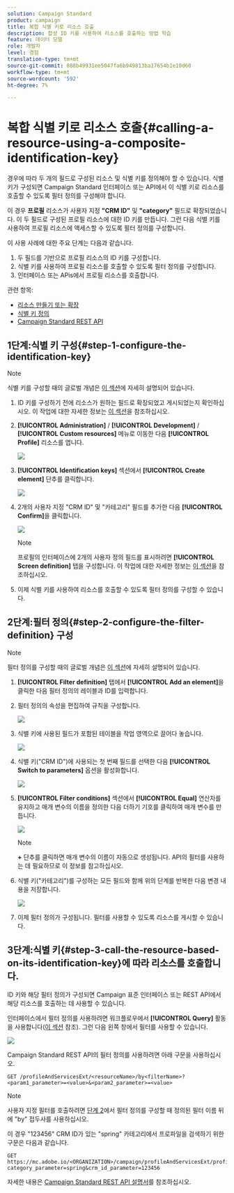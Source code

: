 ```yaml
---
solution: Campaign Standard
product: campaign
title: 복합 식별 키로 리소스 호출
description: 합성 ID 키를 사용하여 리소스를 호출하는 방법 학습
feature: 데이터 모델
role: 개발자
level: 경험
translation-type: tm+mt
source-git-commit: 088b49931ee5047fa6b949813ba17654b1e10d60
workflow-type: tm+mt
source-wordcount: '592'
ht-degree: 7%

---
```



# 복합 식별 키로 리소스 호출{#calling-a-resource-using-a-composite-identification-key}

경우에 따라 두 개의 필드로 구성된 리소스 및 식별 키를 정의해야 할 수 있습니다. 식별 키가 구성되면 Campaign Standard 인터페이스 또는 API에서 이 식별 키로 리소스를 호출할 수 있도록 필터 정의를 구성해야 합니다.

이 경우 **프로필** 리소스가 사용자 지정 **&quot;CRM ID&quot;** 및 **&quot;category&quot;** 필드로 확장되었습니다. 이 두 필드로 구성된 프로필 리소스에 대한 ID 키를 만듭니다. 그런 다음 식별 키를 사용하여 프로필 리소스에 액세스할 수 있도록 필터 정의를 구성합니다.

이 사용 사례에 대한 주요 단계는 다음과 같습니다.

1. 두 필드를 기반으로 프로필 리소스의 ID 키를 구성합니다.
1. 식별 키를 사용하여 프로필 리소스를 호출할 수 있도록 필터 정의를 구성합니다.
1. 인터페이스 또는 APis에서 프로필 리소스를 호출합니다.

관련 항목:

* [리소스 만들기 또는 확장](../../developing/using/creating-or-extending-the-resource.md)
* [식별 키 정의](../../developing/using/configuring-the-resource-s-data-structure.md#defining-identification-keys)
* [Campaign Standard REST API](../../api/using/get-started-apis.md)

## 1단계:식별 키 구성{#step-1-configure-the-identification-key}

>[!NOTE]
> 식별 키를 구성할 때의 글로벌 개념은 [이 섹션](../../developing/using/configuring-the-resource-s-data-structure.md#defining-identification-keys)에 자세히 설명되어 있습니다.

1. ID 키를 구성하기 전에 리소스가 원하는 필드로 확장되었고 게시되었는지 확인하십시오. 이 작업에 대한 자세한 정보는 [이 섹션](../../developing/using/creating-or-extending-the-resource.md)을 참조하십시오.

1. **[!UICONTROL Administration]** / **[!UICONTROL Development]** / **[!UICONTROL Custom resources]** 메뉴로 이동한 다음 **[!UICONTROL Profile]** 리소스를 엽니다.

   ![](assets/uc_idkey1.png)

1. **[!UICONTROL Identification keys]** 섹션에서 **[!UICONTROL Create element]** 단추를 클릭합니다.

   ![](assets/uc_idkey2.png)

1. 2개의 사용자 지정 &quot;CRM ID&quot; 및 &quot;카테고리&quot; 필드를 추가한 다음 **[!UICONTROL Confirm]**&#x200B;을 클릭합니다.

   ![](assets/uc_idkey3.png)

   >[!NOTE]
   > 프로필의 인터페이스에 2개의 사용자 정의 필드를 표시하려면 **[!UICONTROL Screen definition]** 탭을 구성합니다. 이 작업에 대한 자세한 정보는 [이 섹션](../../developing/using/configuring-the-screen-definition.md)을 참조하십시오.

1. 이제 식별 키를 사용하여 리소스를 호출할 수 있도록 필터 정의를 구성할 수 있습니다.

## 2단계:필터 정의{#step-2-configure-the-filter-definition} 구성

>[!NOTE]
> 필터 정의를 구성할 때의 글로벌 개념은 [이 섹션](../../developing/using/configuring-filter-definition.md)에 자세히 설명되어 있습니다.

1. **[!UICONTROL Filter definition]** 탭에서 **[!UICONTROL Add an element]**&#x200B;을 클릭한 다음 필터 정의의 레이블과 ID를 입력합니다.

1. 필터 정의의 속성을 편집하여 규칙을 구성합니다.

   ![](assets/uc_idkey4.png)

1. 식별 키에 사용된 필드가 포함된 테이블을 작업 영역으로 끌어다 놓습니다.

   ![](assets/uc_idkey5.png)

1. 식별 키(&quot;CRM ID&quot;)에 사용되는 첫 번째 필드를 선택한 다음 **[!UICONTROL Switch to parameters]** 옵션을 활성화합니다.

   ![](assets/uc_idkey6.png)

1. **[!UICONTROL Filter conditions]** 섹션에서 **[!UICONTROL Equal]** 연산자를 유지하고 매개 변수의 이름을 정의한 다음 더하기 기호를 클릭하여 매개 변수를 만듭니다.

   ![](assets/uc_idkey7.png)

   >[!NOTE]
   > **+** 단추를 클릭하면 매개 변수의 이름이 자동으로 생성됩니다. API의 필터를 사용하는 데 필요하므로 이 정보를 참고하십시오.

1. 식별 키(&quot;카테고리&quot;)를 구성하는 모든 필드와 함께 위의 단계를 반복한 다음 변경 내용을 저장합니다.

   ![](assets/uc_idkey8.png)

1. 이제 필터 정의가 구성됩니다. 필터를 사용할 수 있도록 리소스를 게시할 수 있습니다.

## 3단계:식별 키{#step-3-call-the-resource-based-on-its-identification-key}에 따라 리소스를 호출합니다.

ID 키와 해당 필터 정의가 구성되면 Campaign 표준 인터페이스 또는 REST API에서 해당 리소스를 호출하는 데 사용할 수 있습니다.

인터페이스에서 필터 정의를 사용하려면 워크플로우에서 **[!UICONTROL Query]** 활동을 사용합니다([이 섹션](../../automating/using/query.md) 참조). 그런 다음 왼쪽 창에서 필터를 사용할 수 있습니다.

![](assets/uc_idkey9.png)

Campaign Standard REST API의 필터 정의를 사용하려면 아래 구문을 사용하십시오.

```
GET /profileAndServicesExt/<resourceName>/by<filterName>?<param1_parameter>=<value>&<param2_parameter>=<value>
```

>[!NOTE]
>사용자 지정 필터를 호출하려면 [단계 2](../../developing/using/uc-calling-resource-id-key.md#step-2-configure-the-filter-definition)에서 필터 정의를 구성할 때 정의된 필터 이름 뒤에 &quot;by&quot; 접두사를 사용하십시오.

이 경우 &quot;123456&quot; CRM ID가 있는 &quot;spring&quot; 카테고리에서 프로파일을 검색하기 위한 구문은 다음과 같습니다.

```
GET https://mc.adobe.io/<ORGANIZATION>/campaign/profileAndServicesExt/profile/byidentification_key?category_parameter=spring&crm_id_parameter=123456
```

자세한 내용은 [Campaign Standard REST API 설명서](../../api/using/filtering.md)를 참조하십시오.